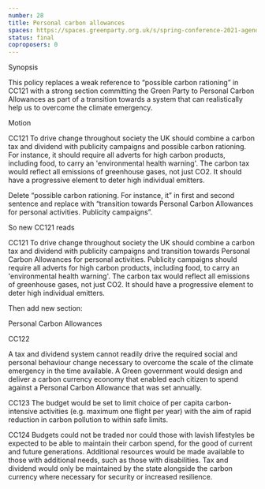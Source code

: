 ```yaml
---
number: 28
title: Personal carbon allowances
spaces: https://spaces.greenparty.org.uk/s/spring-conference-2021-agenda-forum2/?contentId=76987
status: final
coproposers: 0
---
```

Synopsis


This policy replaces a weak reference to “possible carbon rationing” in CC121 with a strong section committing the Green Party to Personal Carbon Allowances as part of a transition towards a system that can realistically help us to overcome the climate emergency.


Motion


CC121 To drive change throughout society the UK should combine a carbon tax and dividend with publicity campaigns and possible carbon rationing. For instance, it should require all adverts for high carbon products, including food, to carry an 'environmental health warning'. The carbon tax would reflect all emissions of greenhouse gases, not just CO2. It should have a progressive element to deter high individual emitters.


Delete “possible carbon rationing. For instance, it” in first and second sentence and replace with “transition towards Personal Carbon Allowances for personal activities. Publicity campaigns”.


So new CC121 reads


CC121 To drive change throughout society the UK should combine a carbon tax and dividend with publicity campaigns and transition towards Personal Carbon Allowances for personal activities. Publicity campaigns should require all adverts for high carbon products, including food, to carry an 'environmental health warning'. The carbon tax would reflect all emissions of greenhouse gases, not just CO2. It should have a progressive element to deter high individual emitters.


Then add new section:


Personal Carbon Allowances


CC122


A tax and dividend system cannot readily drive the required social and personal behaviour change necessary to overcome the scale of the climate emergency in the time available. A Green government would design and deliver a carbon currency economy that enabled each citizen to spend against a Personal Carbon Allowance that was set annually.


CC123 The budget would be set to limit choice of per capita carbon-intensive activities (e.g. maximum one flight per year) with the aim of rapid reduction in carbon pollution to within safe limits.


CC124 Budgets could not be traded nor could those with lavish lifestyles be expected to be able to maintain their carbon spend, for the good of current and future generations. Additional resources would be made available to those with additional needs, such as those with disabilities. Tax and dividend would only be maintained by the state alongside the carbon currency where necessary for security or increased resilience.
